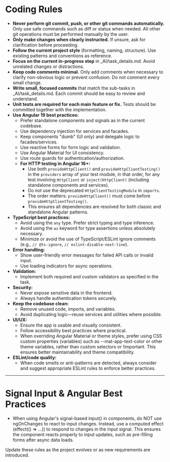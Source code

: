 # Coding Rules

- **Never perform git commit, push, or other git commands automatically.** Only use safe commands such as diff or status when needed. All other git operations must be performed manually by the user.
- **Only make changes when clearly instructed.** If unsure, ask for clarification before proceeding.
- **Follow the current project style** (formatting, naming, structure). Use existing patterns and conventions as reference.
- **Focus on the current in-progress step** in \_AI/task_details.md. Avoid unrelated changes or distractions.
- **Keep code comments minimal.** Only add comments when necessary to clarify non-obvious logic or prevent confusion. Do not comment every small change.
- **Write small, focused commits** that match the sub-tasks in \_AI/task_details.md. Each commit should be easy to review and understand.
- **Unit tests are required for each main feature or fix.** Tests should be committed together with the implementation.
- **Use Angular 19 best practices:**
  - Prefer standalone components and signals as in the current codebase.
  - Use dependency injection for services and facades.
  - Keep components "dumb" (UI only) and delegate logic to facades/services.
  - Use reactive forms for form logic and validation.
  - Use Angular Material for UI consistency.
  - Use route guards for authentication/authorization.
  - **For HTTP testing in Angular 16+:**
    - Use both `provideHttpClient()` and `provideHttpClientTesting()` in the `providers` array of your test module, in that order, for any test involving `HttpClient` or `inject(HttpClient)` (including standalone components and services).
    - Do not use the deprecated `HttpClientTestingModule` in `imports`.
    - The order matters: `provideHttpClient()` must come before `provideHttpClientTesting()`.
    - This ensures all dependencies are resolved for both classic and standalone Angular patterns.
- **TypeScript best practices:**
  - Avoid using the `any` type. Prefer strict typing and type inference.
  - Avoid using the `as` keyword for type assertions unless absolutely necessary.
  - Minimize or avoid the use of TypeScript/ESLint ignore comments (e.g., `// @ts-ignore`, `// eslint-disable-next-line`).
- **Error handling:**
  - Show user-friendly error messages for failed API calls or invalid input.
  - Use loading indicators for async operations.
- **Validation:**
  - Implement both required and custom validators as specified in the task.
- **Security:**
  - Never expose sensitive data in the frontend.
  - Always handle authentication tokens securely.
- **Keep the codebase clean:**
  - Remove unused code, imports, and variables.
  - Avoid duplicating logic—reuse services and utilities where possible.
- **UI/UX:**
  - Ensure the app is usable and visually consistent.
  - Follow accessibility best practices where practical.
  - When overriding Angular Material or theme styles, prefer using CSS custom properties (variables) such as --mat-app-text-color or other theme variables, rather than custom selectors or !important. This ensures better maintainability and theme compatibility.
- **ESLint/code quality:**
  - When code smells or anti-patterns are detected, always consider and suggest appropriate ESLint rules to enforce better practices.

---

# Signal Input & Angular Best Practices

- When using Angular's signal-based input() in components, do NOT use ngOnChanges to react to input changes. Instead, use a computed effect (effect(() => ...)) to respond to changes in the input signal. This ensures the component reacts properly to input updates, such as pre-filling forms after async data loads.

Update these rules as the project evolves or as new requirements are introduced.

